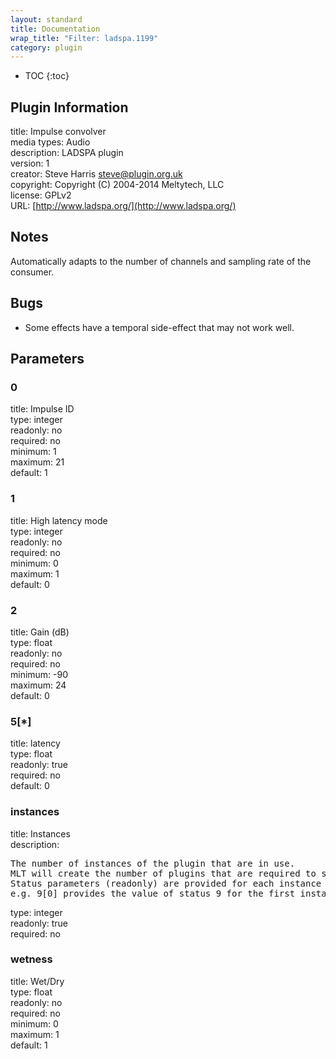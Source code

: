 ```yaml
---
layout: standard
title: Documentation
wrap_title: "Filter: ladspa.1199"
category: plugin
---
```

* TOC
{:toc}

## Plugin Information

title: Impulse convolver  
media types:
Audio  
description: LADSPA plugin  
version: 1  
creator: Steve Harris <steve@plugin.org.uk>  
copyright: Copyright (C) 2004-2014 Meltytech, LLC  
license: GPLv2  
URL: [http://www.ladspa.org/](http://www.ladspa.org/)  

## Notes

Automatically adapts to the number of channels and sampling rate of the consumer.

## Bugs

* Some effects have a temporal side-effect that may not work well.


## Parameters

### 0

title: Impulse ID    
type: integer  
readonly: no  
required: no  
minimum: 1  
maximum: 21  
default: 1  

### 1

title: High latency mode    
type: integer  
readonly: no  
required: no  
minimum: 0  
maximum: 1  
default: 0  

### 2

title: Gain (dB)    
type: float  
readonly: no  
required: no  
minimum: -90  
maximum: 24  
default: 0  

### 5[*]

title: latency    
type: float  
readonly: true  
required: no  
default: 0  

### instances

title: Instances    
description:
<pre>
The number of instances of the plugin that are in use.
MLT will create the number of plugins that are required to support the number of audio channels.
Status parameters (readonly) are provided for each instance and are accessed by specifying the instance number after the identifier (starting at zero).
e.g. 9[0] provides the value of status 9 for the first instance.
</pre>
type: integer  
readonly: true  
required: no  

### wetness

title: Wet/Dry    
type: float  
readonly: no  
required: no  
minimum: 0  
maximum: 1  
default: 1  

